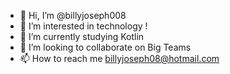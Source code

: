 - 👋 Hi, I’m @billyjoseph008
- 👀 I’m interested in technology !
- 🌱 I’m currently studying Kotlin
- 💞️ I’m looking to collaborate on Big Teams
- 📫 How to reach me billyjoseph08@hotmail.com

<!---
billyjoseph008/billyjoseph008 is a ✨ special ✨ repository because its `README.md` (this file) appears on your GitHub profile.
You can click the Preview link to take a look at your changes.
--->
